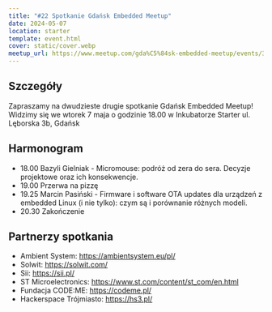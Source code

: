 ```yaml
---
title: "#22 Spotkanie Gdańsk Embedded Meetup"
date: 2024-05-07
location: starter
template: event.html
cover: static/cover.webp
meetup_url: https://www.meetup.com/gda%C5%84sk-embedded-meetup/events/300587054/
---
```

## Szczegóły
Zapraszamy na dwudzieste drugie spotkanie Gdańsk Embedded Meetup!  
Widzimy się we wtorek 7 maja o godzinie 18.00 w Inkubatorze Starter ul. Lęborska 3b, Gdańsk

## Harmonogram
- 18.00 Bazyli Gielniak - Micromouse: podróż od zera do sera. Decyzje projektowe oraz ich konsekwencje.
- 19.00 Przerwa na pizzę
- 19.25 Marcin Pasiński - Firmware i software OTA updates dla urządzeń z embedded Linux (i nie tylko): czym są i porównanie różnych modeli.
- 20.30 Zakończenie

## Partnerzy spotkania
- Ambient System: https://ambientsystem.eu/pl/
- Solwit: https://solwit.com/
- Sii: https://sii.pl/
- ST Microelectronics: https://www.st.com/content/st_com/en.html
- Fundacja CODE:ME: https://codeme.pl/
- Hackerspace Trójmiasto: https://hs3.pl/


